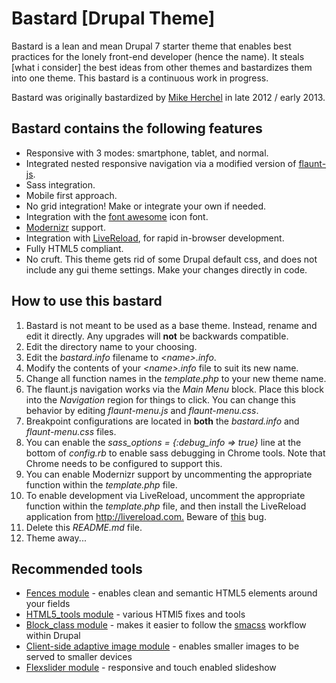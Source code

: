 <h1>Bastard [Drupal Theme]</h1>
<p>Bastard is a lean and mean Drupal 7 starter theme that enables best practices for the lonely front-end developer (hence the name). It steals [what i consider] the best ideas from other themes and bastardizes them into one theme. This bastard is a continuous work in progress.</p>
<p>Bastard was originally bastardized by <a href="http://herchel.com">Mike Herchel</a> in late 2012 / early 2013. </p>
<h2>Bastard contains the following features</h2>
<ul>
  <li>Responsive with 3 modes: smartphone, tablet, and normal.</li>
  <li>Integrated nested responsive navigation via a modified version of <a href="https://github.com/toddmotto/flaunt-js">flaunt-js</a>.</li>
  <li>Sass integration.</li>
  <li>Mobile first approach.</li>
  <li>No grid integration! Make or integrate your own if needed.</li>
  <li>Integration with the <a href="http://fortawesome.github.io/Font-Awesome/">font awesome</a> icon font.</li>
  <li><a href="http://modernizr.com/">Modernizr</a> support.</li>
  <li>Integration with <a href="http://livereload.com">LiveReload</a>, for rapid in-browser development.</li>
  <li>Fully HTML5 compliant.</li>
  <li>No cruft. This theme gets rid of some Drupal default css, and  does not include any gui theme settings. Make your changes directly in code.</li>
</ul>
<h2>How to use this bastard</h2>
<ol>
  <li>Bastard is not meant to be used as a base theme. Instead, rename and edit it directly. Any upgrades will <strong>not</strong> be backwards compatible.</li>
  <li>Edit the directory name to your choosing.</li>
  <li>Edit the <em>bastard.info</em> filename to <em>&lt;name&gt;.info</em>.</li>
  <li>Modify the contents of your <em>&lt;name&gt;.info </em>file to suit its new name.</li>
  <li>Change all function names in the <em>template.php</em> to your new theme name.</li>
  <li>The flaunt.js navigation works via the <em>Main Menu</em> block. Place this block into the <em>Navigation</em> region for things to click. You can change this behavior by editing <em>flaunt-menu.js</em> and <em>flaunt-menu.css</em>.</li>
  <li>Breakpoint configurations are located in <strong>both</strong> the <em>bastard.info </em>and <em>flaunt-menu.css</em> files.</li>
  <li>You can enable the <em>sass_options = {:debug_info =&gt; true}</em> line at the bottom of <em>config.rb</em> to enable sass debugging in Chrome tools. Note that Chrome needs to be configured to support this.</li>
  <li>You can enable Modernizr support by uncommenting the appropriate function within the <em>template.php</em> file.</li>
  <li>To enable development via LiveReload, uncomment the appropriate function within the <em>template.php</em> file, and then install the LiveReload application from <a href="http://livereload.com/">http://livereload.com.</a> Beware of <a href="https://github.com/dz0ny/LiveReload-sublimetext2/issues/31">this</a> bug.</li>
  <li>Delete this <em>README.md</em> file.</li>
  <li>Theme away...</li>
</ol>
<h2>Recommended tools</h2>
<ul>
  <li><a href="http://drupal.org/project/fences">Fences module</a> - enables clean and semantic HTML5 elements around your fields</li>
  <li><a href="http://drupal.org/project/html5_tools">HTML5_tools module</a> - various HTMl5 fixes and tools</li>
  <li><a href="http://drupal.org/project/block_class">Block_class module</a> - makes it easier to follow the <a href="http://smacss.com/">smacss</a> workflow within Drupal</li>
  <li><a href="http://drupal.org/project/cs_adaptive_image">Client-side adaptive image module</a> - enables smaller images to be served to smaller devices</li>
  <li><a href="http://drupal.org/project/flexslider">Flexslider module</a> - responsive and touch enabled slideshow</li>
</ul>
